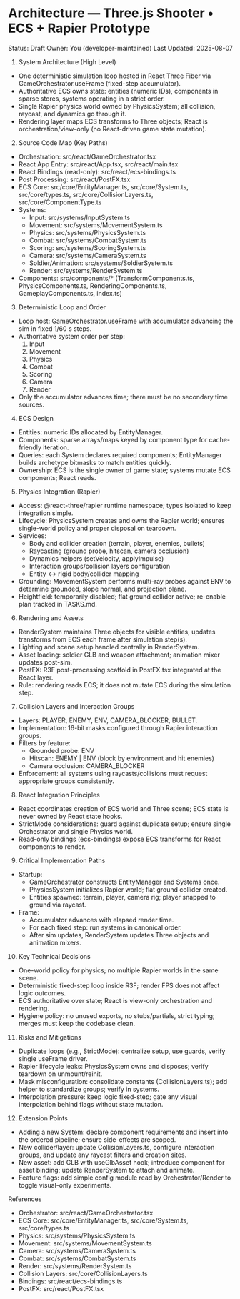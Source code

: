 # Architecture — Three.js Shooter • ECS + Rapier Prototype

Status: Draft
Owner: You (developer-maintained)
Last Updated: 2025-08-07

1. System Architecture (High Level)
- One deterministic simulation loop hosted in React Three Fiber via GameOrchestrator.useFrame (fixed-step accumulator).
- Authoritative ECS owns state: entities (numeric IDs), components in sparse stores, systems operating in a strict order.
- Single Rapier physics world owned by PhysicsSystem; all collision, raycast, and dynamics go through it.
- Rendering layer maps ECS transforms to Three objects; React is orchestration/view-only (no React-driven game state mutation).

2. Source Code Map (Key Paths)
- Orchestration: src/react/GameOrchestrator.tsx
- React App Entry: src/react/App.tsx, src/react/main.tsx
- React Bindings (read-only): src/react/ecs-bindings.ts
- Post Processing: src/react/PostFX.tsx
- ECS Core: src/core/EntityManager.ts, src/core/System.ts, src/core/types.ts, src/core/CollisionLayers.ts, src/core/ComponentType.ts
- Systems:
  - Input: src/systems/InputSystem.ts
  - Movement: src/systems/MovementSystem.ts
  - Physics: src/systems/PhysicsSystem.ts
  - Combat: src/systems/CombatSystem.ts
  - Scoring: src/systems/ScoringSystem.ts
  - Camera: src/systems/CameraSystem.ts
  - Soldier/Animation: src/systems/SoldierSystem.ts
  - Render: src/systems/RenderSystem.ts
- Components: src/components/* (TransformComponents.ts, PhysicsComponents.ts, RenderingComponents.ts, GameplayComponents.ts, index.ts)

3. Deterministic Loop and Order
- Loop host: GameOrchestrator.useFrame with accumulator advancing the sim in fixed 1/60 s steps.
- Authoritative system order per step:
  1) Input
  2) Movement
  3) Physics
  4) Combat
  5) Scoring
  6) Camera
  7) Render
- Only the accumulator advances time; there must be no secondary time sources.

4. ECS Design
- Entities: numeric IDs allocated by EntityManager.
- Components: sparse arrays/maps keyed by component type for cache-friendly iteration.
- Queries: each System declares required components; EntityManager builds archetype bitmasks to match entities quickly.
- Ownership: ECS is the single owner of game state; systems mutate ECS components; React reads.

5. Physics Integration (Rapier)
- Access: @react-three/rapier runtime namespace; types isolated to keep integration simple.
- Lifecycle: PhysicsSystem creates and owns the Rapier world; ensures single-world policy and proper disposal on teardown.
- Services:
  - Body and collider creation (terrain, player, enemies, bullets)
  - Raycasting (ground probe, hitscan, camera occlusion)
  - Dynamics helpers (setVelocity, applyImpulse)
  - Interaction groups/collision layers configuration
  - Entity ↔ rigid body/collider mapping
- Grounding: MovementSystem performs multi-ray probes against ENV to determine grounded, slope normal, and projection plane.
- Heightfield: temporarily disabled; flat ground collider active; re-enable plan tracked in TASKS.md.

6. Rendering and Assets
- RenderSystem maintains Three objects for visible entities, updates transforms from ECS each frame after simulation step(s).
- Lighting and scene setup handled centrally in RenderSystem.
- Asset loading: soldier GLB and weapon attachment; animation mixer updates post-sim.
- PostFX: R3F post-processing scaffold in PostFX.tsx integrated at the React layer.
- Rule: rendering reads ECS; it does not mutate ECS during the simulation step.

7. Collision Layers and Interaction Groups
- Layers: PLAYER, ENEMY, ENV, CAMERA_BLOCKER, BULLET.
- Implementation: 16-bit masks configured through Rapier interaction groups.
- Filters by feature:
  - Grounded probe: ENV
  - Hitscan: ENEMY | ENV (block by environment and hit enemies)
  - Camera occlusion: CAMERA_BLOCKER
- Enforcement: all systems using raycasts/collisions must request appropriate groups consistently.

8. React Integration Principles
- React coordinates creation of ECS world and Three scene; ECS state is never owned by React state hooks.
- StrictMode considerations: guard against duplicate setup; ensure single Orchestrator and single Physics world.
- Read-only bindings (ecs-bindings) expose ECS transforms for React components to render.

9. Critical Implementation Paths
- Startup:
  - GameOrchestrator constructs EntityManager and Systems once.
  - PhysicsSystem initializes Rapier world; flat ground collider created.
  - Entities spawned: terrain, player, camera rig; player snapped to ground via raycast.
- Frame:
  - Accumulator advances with elapsed render time.
  - For each fixed step: run systems in canonical order.
  - After sim updates, RenderSystem updates Three objects and animation mixers.

10. Key Technical Decisions
- One-world policy for physics; no multiple Rapier worlds in the same scene.
- Deterministic fixed-step loop inside R3F; render FPS does not affect logic outcomes.
- ECS authoritative over state; React is view-only orchestration and rendering.
- Hygiene policy: no unused exports, no stubs/partials, strict typing; merges must keep the codebase clean.

11. Risks and Mitigations
- Duplicate loops (e.g., StrictMode): centralize setup, use guards, verify single useFrame driver.
- Rapier lifecycle leaks: PhysicsSystem owns and disposes; verify teardown on unmount/reinit.
- Mask misconfiguration: consolidate constants (CollisionLayers.ts); add helper to standardize groups; verify in systems.
- Interpolation pressure: keep logic fixed-step; gate any visual interpolation behind flags without state mutation.

12. Extension Points
- Adding a new System: declare component requirements and insert into the ordered pipeline; ensure side-effects are scoped.
- New collider/layer: update CollisionLayers.ts, configure interaction groups, and update any raycast filters and creation sites.
- New asset: add GLB with useGlbAsset hook; introduce component for asset binding; update RenderSystem to attach and animate.
- Feature flags: add simple config module read by Orchestrator/Render to toggle visual-only experiments.

References
- Orchestrator: src/react/GameOrchestrator.tsx
- ECS Core: src/core/EntityManager.ts, src/core/System.ts, src/core/types.ts
- Physics: src/systems/PhysicsSystem.ts
- Movement: src/systems/MovementSystem.ts
- Camera: src/systems/CameraSystem.ts
- Combat: src/systems/CombatSystem.ts
- Render: src/systems/RenderSystem.ts
- Collision Layers: src/core/CollisionLayers.ts
- Bindings: src/react/ecs-bindings.ts
- PostFX: src/react/PostFX.tsx